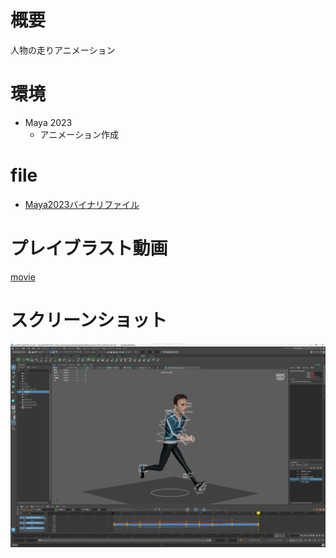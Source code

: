 # 概要
人物の走りアニメーション

# 環境
- Maya 2023
   - アニメーション作成

# file
- [Maya2023バイナリファイル](mayafiles/my_0705_Chap05_Run_02_8.mb)

# プレイブラスト動画
[movie](motionplayblast.mp4)

# スクリーンショット
![ball画面](mayass1.png)